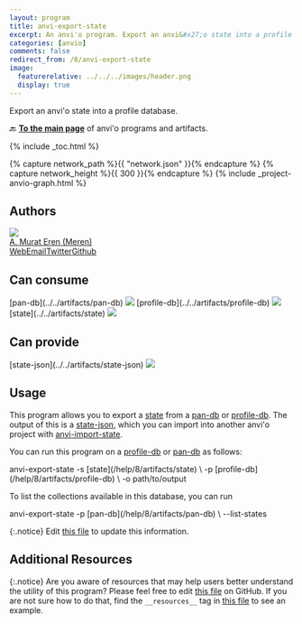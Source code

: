 ```yaml
---
layout: program
title: anvi-export-state
excerpt: An anvi'o program. Export an anvi&#x27;o state into a profile database.
categories: [anvio]
comments: false
redirect_from: /8/anvi-export-state
image:
  featurerelative: ../../../images/header.png
  display: true
---
```


Export an anvi&#x27;o state into a profile database.

🔙 **[To the main page](../../)** of anvi'o programs and artifacts.


{% include _toc.html %}
<div id="svg" class="subnetwork"></div>
{% capture network_path %}{{ "network.json" }}{% endcapture %}
{% capture network_height %}{{ 300 }}{% endcapture %}
{% include _project-anvio-graph.html %}


## Authors

<div class="anvio-person"><div class="anvio-person-info"><div class="anvio-person-photo"><img class="anvio-person-photo-img" src="../../images/authors/meren.jpg" /></div><div class="anvio-person-info-box"><a href="/people/meren" target="_blank"><span class="anvio-person-name">A. Murat Eren (Meren)</span></a><div class="anvio-person-social-box"><a href="http://merenlab.org" class="person-social" target="_blank"><i class="fa fa-fw fa-home"></i>Web</a><a href="mailto:a.murat.eren@gmail.com" class="person-social" target="_blank"><i class="fa fa-fw fa-envelope-square"></i>Email</a><a href="http://twitter.com/merenbey" class="person-social" target="_blank"><i class="fa fa-fw fa-twitter-square"></i>Twitter</a><a href="http://github.com/meren" class="person-social" target="_blank"><i class="fa fa-fw fa-github"></i>Github</a></div></div></div></div>



## Can consume


<p style="text-align: left" markdown="1"><span class="artifact-r">[pan-db](../../artifacts/pan-db) <img src="../../images/icons/DB.png" class="artifact-icon-mini" /></span> <span class="artifact-r">[profile-db](../../artifacts/profile-db) <img src="../../images/icons/DB.png" class="artifact-icon-mini" /></span> <span class="artifact-r">[state](../../artifacts/state) <img src="../../images/icons/CONCEPT.png" class="artifact-icon-mini" /></span></p>


## Can provide


<p style="text-align: left" markdown="1"><span class="artifact-p">[state-json](../../artifacts/state-json) <img src="../../images/icons/JSON.png" class="artifact-icon-mini" /></span></p>


## Usage


This program allows you to export a <span class="artifact-n">[state](/help/8/artifacts/state)</span> from a <span class="artifact-n">[pan-db](/help/8/artifacts/pan-db)</span> or <span class="artifact-n">[profile-db](/help/8/artifacts/profile-db)</span>. The output of this is a <span class="artifact-n">[state-json](/help/8/artifacts/state-json)</span>, which you can import into another anvi'o project with <span class="artifact-p">[anvi-import-state](/help/8/programs/anvi-import-state)</span>. 

You can run this program on a <span class="artifact-n">[profile-db](/help/8/artifacts/profile-db)</span> or <span class="artifact-n">[pan-db](/help/8/artifacts/pan-db)</span> as follows: 

<div class="codeblock" markdown="1">
anvi&#45;export&#45;state &#45;s <span class="artifact&#45;n">[state](/help/8/artifacts/state)</span> \
                  &#45;p <span class="artifact&#45;n">[profile&#45;db](/help/8/artifacts/profile&#45;db)</span>  \
                  &#45;o path/to/output
</div>

To list the collections available in this database, you can run 

<div class="codeblock" markdown="1">
anvi&#45;export&#45;state &#45;p <span class="artifact&#45;n">[pan&#45;db](/help/8/artifacts/pan&#45;db)</span> \
                  &#45;&#45;list&#45;states
</div>


{:.notice}
Edit [this file](https://github.com/merenlab/anvio/tree/master/anvio/docs/programs/anvi-export-state.md) to update this information.


## Additional Resources



{:.notice}
Are you aware of resources that may help users better understand the utility of this program? Please feel free to edit [this file](https://github.com/merenlab/anvio/tree/master/bin/anvi-export-state) on GitHub. If you are not sure how to do that, find the `__resources__` tag in [this file](https://github.com/merenlab/anvio/blob/master/bin/anvi-interactive) to see an example.
